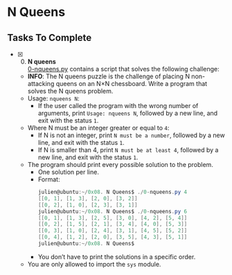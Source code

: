 # N Queens

## Tasks To Complete

+ [x] 0. **N queens**<br/>[0-nqueens.py](0-nqueens.py) contains a script that solves the following challenge:
  + **INFO**: The N queens puzzle is the challenge of placing N non-attacking queens on an N×N chessboard. Write a program that solves the N queens problem.
  + Usage: `nqueens N`:
    + If the user called the program with the wrong number of arguments, print `Usage: nqueens N`, followed by a new line, and exit with the status `1`.
  + Where N must be an integer greater or equal to `4`:
    + If N is not an integer, print `N must be a number`, followed by a new line, and exit with the status `1`.
    + If N is smaller than 4, print `N must be at least 4`, followed by a new line, and exit with the status `1`.
  + The program should print every possible solution to the problem.
    + One solution per line.
    + Format:
      ```ps1
      julien@ubuntu:~/0x08. N Queens$ ./0-nqueens.py 4
      [[0, 1], [1, 3], [2, 0], [3, 2]]
      [[0, 2], [1, 0], [2, 3], [3, 1]]
      julien@ubuntu:~/0x08. N Queens$ ./0-nqueens.py 6
      [[0, 1], [1, 3], [2, 5], [3, 0], [4, 2], [5, 4]]
      [[0, 2], [1, 5], [2, 1], [3, 4], [4, 0], [5, 3]]
      [[0, 3], [1, 0], [2, 4], [3, 1], [4, 5], [5, 2]]
      [[0, 4], [1, 2], [2, 0], [3, 5], [4, 3], [5, 1]]
      julien@ubuntu:~/0x08. N Queens$
      ```
    + You don’t have to print the solutions in a specific order.
  + You are only allowed to import the `sys` module.
